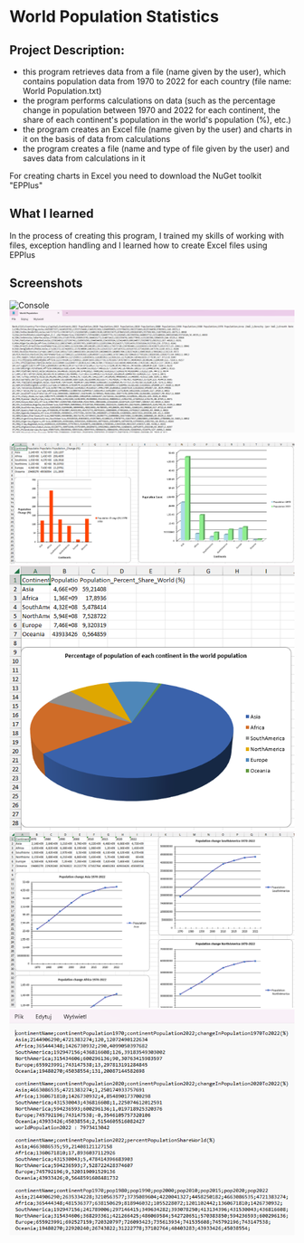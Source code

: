 # World Population Statistics


## Project Description:
- this program retrieves data from a file (name given by the user), which contains population data from 1970 to 2022 for each country (file name: World Population.txt)
- the program performs calculations on data (such as the percentage change in population between 1970 and 2022 for each continent, the share of each continent's population in the world's population (%), etc.)
- the program creates an Excel file (name given by the user) and charts in it on the basis of data from calculations
- the program creates a file (name and type of file given by the user) and saves data from calculations in it

For creating charts in Excel you need to download the NuGet toolkit "EPPlus"


## What I learned 
In the process of creating this program, I trained my skills of working with files, exception handling and I learned how to create Excel files using EPPlus


## Screenshots
![Console](https://raw.github.com/CodeRookie0/world-population/main/main/Console_world_pop.png)
![Data](https://raw.githubusercontent.com/CodeRookie0/world-population/main/Data_world_pop.png?token=GHSAT0AAAAAACCIXD2VHCNEB4QRRGALY6PKZCXYPBQ)

![Chart1](https://raw.githubusercontent.com/CodeRookie0/world-population/main/Chart1_world_pop.png?token=GHSAT0AAAAAACCIXD2UJUKMKOKEZS6XQRRCZCXYP5Q)
![Chart2](https://raw.githubusercontent.com/CodeRookie0/world-population/main/Chart2_world_pop.png?token=GHSAT0AAAAAACCIXD2UQUWBN4OS7NPMFUCWZCXYQEQ)
![Chart3](https://raw.githubusercontent.com/CodeRookie0/world-population/main/Chart3_world_pop.png?token=GHSAT0AAAAAACCIXD2VJULDOHW6BDLRMZQWZCXYQLQ)
![Results](https://raw.githubusercontent.com/CodeRookie0/world-population/main/Results_world_pop.png?token=GHSAT0AAAAAACCIXD2V57SZG7M3QLKFOLP2ZCXYQRQ)

